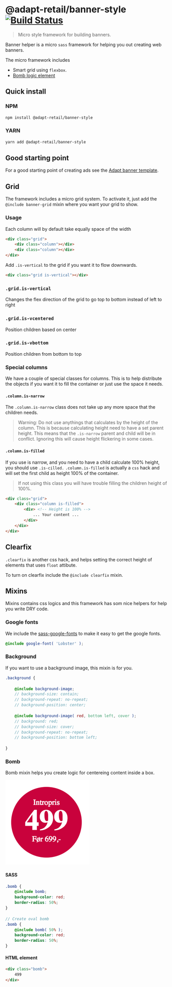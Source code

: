 # @adapt-retail/banner-style [![Build Status](https://travis-ci.org/AdaptRetail/banner-style.svg?branch=master)](https://travis-ci.org/AdaptRetail/banner-style)
> Micro style framework for building banners. 

Banner helper is a micro `sass` framework for helping you out creating web banners.

The micro framework includes
- Smart grid using `flexbox`.
- [Bomb logic element](#bomb)

## Quick install

### NPM
```bash
npm install @adapt-retail/banner-style
```

### YARN
```bash
yarn add @adapt-retail/banner-style
```

## Good starting point
For a good starting point of creating ads see the [Adapt banner template](https://github.com/AdaptRetail/banner-template).

## Grid

The framework includes a micro grid system. To activate it, just add the `@include banner-grid` mixin where you want your grid to show.

### Usage

Each column will by default take equally space of the width

```html
<div class="grid">
    <div class="column"></div>
    <div class="column"></div>
</div>
```

Add `.is-vertical` to the grid if you want it to flow downwards.
```html
<div class="grid is-vertical"></div>
```

### `.grid.is-vertical`

Changes the flex direction of the grid to go top to bottom instead of left to right

### `.grid.is-vcentered`

Position children based on center

### `.grid.is-vbottom`

Position children from bottom to top

### Special columns

We have a couple of special classes for columns. This is to help distribute the objects if you want it to fill the container or just use the space it needs.

#### `.column.is-narrow`

The `.column.is-narrow` class does not take up any more space that the children needs.

> Warning: Do not use anythings that calculates by the height of the column.
> This is because calculating height need to have a set parent height.
> This means that the `.is-narrow` parent and child will be in conflict.
> Ignoring this will cause height flickering in some cases.

#### `.column.is-filled`

If you use is narrow, and you need to have a child calculate 100% height, you should use `.is-cilled.`
`.column.is-filled` is actually a `css` hack and will set the first child as height 100% of the container.

> If not using this class you will have trouble filling the children height of 100%.

```html
<div class="grid">
    <div class="column is-filled">
        <div> <!-- Height is 100% -->
            ... Your content ...
        </div>
    </div>
</div>
```

## Clearfix

`.clearfix` is another css hack, and helps setting the correct height of elements that uses `float` attibute.

To turn on clearfix include the `@include clearfix` mixin.

## Mixins

Mixins contains css logics and this framework has som nice helpers for help you write DRY code.

### Google fonts

We include the [sass-google-fonts](https://github.com/LasseHaslev/sass-google-fonts) to make it easy to get the google fonts.

```scss
@include google-font( 'Lobster' );
```

### Background

If you want to use a background image, this mixin is for you.

```scss
.background {

    @include background-image;
    // background-size: contain;
    // background-repeat: no-repeat;
    // background-position: center;

    @include background-image( red, bottom left, cover );
    // background: red;
    // background-size: cover;
    // background-repeat: no-repeat;
    // background-position: bottom left;

}
```

<a name="bomb"></a>
### Bomb

Bomb mixin helps you create logic for centereing content inside a box.

![Bomb illustration](images/bomb-illustration.png)

#### SASS
```scss
.bomb {
    @include bomb;
    background-color: red;
    border-radius: 50%;
}

// Create oval bomb
.bomb {
    @include bomb( 50% );
    background-color: red;
    border-radius: 50%;
}
```

#### HTML element
```html
<div class="bomb">
    499
</div>
```
